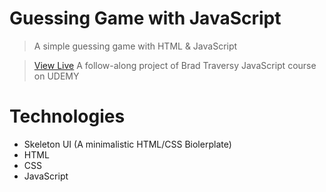 # Guessing Game with JavaScript

> A simple guessing game with HTML & JavaScript

> [View Live](https://ernestechie-number-guesser.netlify.app/)
> A follow-along project of Brad Traversy JavaScript course on UDEMY

# Technologies
- Skeleton UI (A minimalistic HTML/CSS Biolerplate)
- HTML
- CSS
- JavaScript

